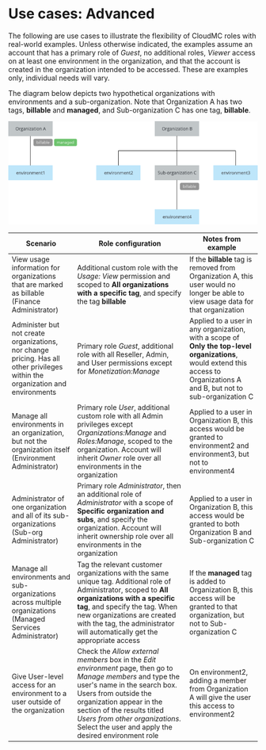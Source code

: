 # Use cases: Advanced
The following are use cases to illustrate the flexibility of CloudMC roles with real-world examples.  Unless otherwise indicated, the examples assume an account that has a primary role of *Guest*, no additional roles,  *Viewer* access on at least one environment in the organization, and that the account is created in the organization intended to be accessed.  These are examples only, individual needs will vary.

The diagram below depicts two hypothetical organizations with environments and a sub-organization.  Note that Organization A has two tags, **billable** and **managed**, and Sub-organization C has one tag, **billable**.

![use cases diagram](use_cases-en.png)

| Scenario | Role configuration | Notes from example |
| --- | --- | --- |
| View usage information for organizations that are marked as billable (Finance Administrator) | Additional custom role with the *Usage: View* permission and scoped to **All organizations with a specific tag**, and specify the tag **billable**  | If the **billable** tag is removed from Organization A, this user would no longer be able to view usage data for that organization |
| Administer but not create organizations, nor change pricing.  Has all other privileges within the organization and environments | Primary role *Guest*, additional role with all Reseller, Admin, and User permissions except for *Monetization:Manage* | Applied to a user in any organization, with a scope of **Only the top-level organizations**, would extend this access to Organizations A and B, but not to sub-organization C |
| Manage all environments in an organization, but not the organization itself (Environment Administrator) | Primary role *User*, additional custom role with all Admin privileges except *Organizations:Manage* and *Roles:Manage*, scoped to the organization. Account will inherit *Owner* role over all environments in the organization | Applied to a user in Organization B, this access would be granted to environment2 and environment3, but not to environment4 |
| Administrator of one organization and all of its sub-organizations (Sub-org Administrator) | Primary role *Administrator*, then an additional role of *Administrator* with a scope of **Specific organization and subs**, and specify the organization. Account will inherit ownership role over all environments in the organization | Applied to a user in Organization B, this access would be granted to both Organization B and Sub-organization C |
| Manage all environments and sub-organizations across multiple organizations (Managed Services Administrator) | Tag the relevant customer organizations with the same unique tag.  Additional role of Administrator, scoped to **All organizations with a specific tag**, and specify the tag.  When new organizations are created with the tag, the administrator will automatically get the appropriate access  | If the **managed** tag is added to Organization B, this access will be granted to that organization, but not to Sub-organization C |
| Give User-level access for an environment to a user outside of the organization | Check the *Allow external members* box in the *Edit environment* page, then go to *Manage members* and type the user's name in the search box.  Users from outside the organization appear in the section of the results titled *Users from other organizations*.  Select the user and apply the desired environment role | On environment2, adding a member from Organization A will give the user this access to environment2 |
